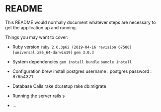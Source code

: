 # README

This README would normally document whatever steps are necessary to get the
application up and running.

Things you may want to cover:

- Ruby version
  `ruby 2.6.3p62 (2019-04-16 revision 67580) [universal.x86_64-darwin19]`
  `gem 3.0.3`

- System dependencies
  `gem install bundle`
  `bundle install`

- Configuration
  brew install postgres
  username : postgres
  password : 87654321

- Database Calls
  rake db:setup
  rake db:migrate

- Running the server
  rails s

- ...
